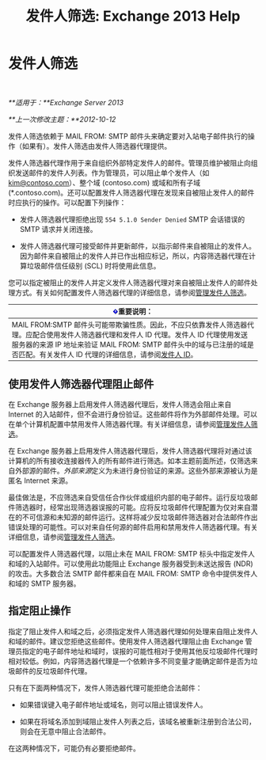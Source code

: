 ﻿---
title: '发件人筛选: Exchange 2013 Help'
TOCTitle: 发件人筛选
ms:assetid: b833f864-ff10-46a0-a653-28fb9ba30896
ms:mtpsurl: https://technet.microsoft.com/zh-cn/library/Bb124354(v=EXCHG.150)
ms:contentKeyID: 50491413
ms.date: 05/21/2018
mtps_version: v=EXCHG.150
ms.translationtype: MT
---

# 发件人筛选

 

_**适用于：**Exchange Server 2013_

_**上一次修改主题：**2012-10-12_

发件人筛选依赖于 MAIL FROM: SMTP 邮件头来确定要对入站电子邮件执行的操作（如果有）。发件人筛选由发件人筛选器代理提供。

发件人筛选器代理作用于来自组织外部特定发件人的邮件。管理员维护被阻止向组织发送邮件的发件人列表。作为管理员，可以阻止单个发件人（如 kim@contoso.com）、整个域 (contoso.com) 或域和所有子域 (\*.contoso.com)。还可以配置发件人筛选器代理在发现来自被阻止发件人的邮件时应执行的操作。可以配置下列操作：

  - 发件人筛选器代理拒绝出现 `554 5.1.0 Sender Denied` SMTP 会话错误的 SMTP 请求并关闭连接。

  - 发件人筛选器代理可接受邮件并更新邮件，以指示邮件来自被阻止的发件人。因为邮件来自被阻止的发件人并已作出相应标记，所以，内容筛选器代理在计算垃圾邮件信任级别 (SCL) 时将使用此信息。

您可以指定被阻止的发件人并定义发件人筛选器代理对来自被阻止发件人的邮件处理方式。有关如何配置发件人筛选器代理的详细信息，请参阅[管理发件人筛选](manage-sender-filtering-exchange-2013-help.md)。

<table>
<thead>
<tr class="header">
<th><img src="images/Bb124558.important(EXCHG.150).gif" title="重要说明" alt="重要说明" />重要说明：</th>
</tr>
</thead>
<tbody>
<tr class="odd">
<td>MAIL FROM:SMTP 邮件头可能带欺骗性质。因此，不应只依靠发件人筛选器代理。应配合使用发件人筛选器代理和发件人 ID 代理。发件人 ID 代理使用发送服务器的来源 IP 地址来验证 MAIL FROM: SMTP 邮件头中的域与已注册的域是否匹配。有关发件人 ID 代理的详细信息，请参阅<a href="sender-id-exchange-2013-help.md">发件人 ID</a>。</td>
</tr>
</tbody>
</table>


## 使用发件人筛选器代理阻止邮件

在 Exchange 服务器上启用发件人筛选器代理后，发件人筛选会阻止来自 Internet 的入站邮件，但不会进行身份验证。这些邮件将作为外部邮件处理。可以在单个计算机配置中禁用发件人筛选器代理。有关详细信息，请参阅[管理发件人筛选](manage-sender-filtering-exchange-2013-help.md)。

在 Exchange 服务器上启用发件人筛选器代理后，发件人筛选器代理将对通过该计算机的所有接收连接器传入的所有邮件进行筛选。如本主题前面所述，仅筛选来自外部源的邮件。*外部来源*定义为未进行身份验证的来源。这些外部来源被认为是匿名 Internet 来源。

最佳做法是，不应筛选来自受信任合作伙伴或组织内部的电子邮件。运行反垃圾邮件筛选器时，经常出现筛选器误报的可能。应将反垃圾邮件代理配置为仅对来自潜在的不可信源和未知源的邮件运行。这样将减少反垃圾邮件筛选器对合法邮件作出错误处理的可能性。可以对来自任何源的邮件启用和禁用发件人筛选器代理。有关详细信息，请参阅[管理发件人筛选](manage-sender-filtering-exchange-2013-help.md)。

可以配置发件人筛选器代理，以阻止未在 MAIL FROM: SMTP 标头中指定发件人和域的入站邮件。可以使用此功能阻止 Exchange 服务器受到未送达报告 (NDR) 的攻击。大多数合法 SMTP 邮件都来自在 MAIL FROM: SMTP 命令中提供发件人和域的 SMTP 服务器。

## 指定阻止操作

指定了阻止发件人和域之后，必须指定发件人筛选器代理如何处理来自阻止发件人和域的邮件。建议您拒绝这些邮件。使用发件人筛选器代理阻止由 Exchange 管理员指定的电子邮件地址和域时，误报的可能性相对于使用其他反垃圾邮件代理时相对较低。例如，内容筛选器代理是一个依赖许多不同变量才能确定邮件是否为垃圾邮件的反垃圾邮件代理。

只有在下面两种情况下，发件人筛选器代理可能拒绝合法邮件：

  - 如果错误键入电子邮件地址或域名，则可以阻止错误发件人。

  - 如果在将域名添加到域阻止发件人列表之后，该域名被重新注册到合法公司，则会在无意中阻止合法邮件。

在这两种情况下，可能仍有必要拒绝邮件。

